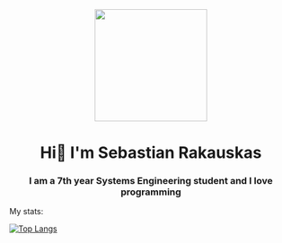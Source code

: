 <div id="header" align="center">
    <img src="https://media.giphy.com/media/10zxDv7Hv5RF9C/giphy.gif" width="200"/>
    <h1 align="center">Hi👋 I'm Sebastian Rakauskas</h1>
    <h3 align="center">I am a 7th year Systems Engineering student and I love programming</h3>
</div>

My stats:

[![Top Langs](https://github-readme-stats.vercel.app/api/top-langs/?username=sbtnuwu)](https://github.com/sbtnuwu/github-readme-stats)